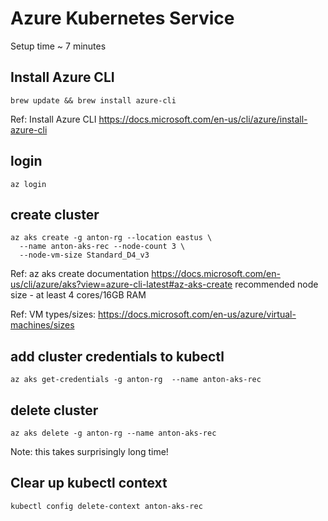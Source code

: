 # Azure Kubernetes Service

Setup time ~ 7 minutes

## Install Azure CLI

```
brew update && brew install azure-cli
```
Ref: Install Azure CLI https://docs.microsoft.com/en-us/cli/azure/install-azure-cli 

## login 
```
az login
```

## create cluster
```
az aks create -g anton-rg --location eastus \
  --name anton-aks-rec --node-count 3 \
  --node-vm-size Standard_D4_v3
```
Ref: az aks create documentation https://docs.microsoft.com/en-us/cli/azure/aks?view=azure-cli-latest#az-aks-create recommended node size - at least 4 cores/16GB RAM

Ref: VM types/sizes: https://docs.microsoft.com/en-us/azure/virtual-machines/sizes

## add cluster credentials to kubectl
```
az aks get-credentials -g anton-rg  --name anton-aks-rec
```
## delete cluster
```
az aks delete -g anton-rg --name anton-aks-rec
```
Note: this takes surprisingly long time!
## Clear up kubectl context
```
kubectl config delete-context anton-aks-rec
```